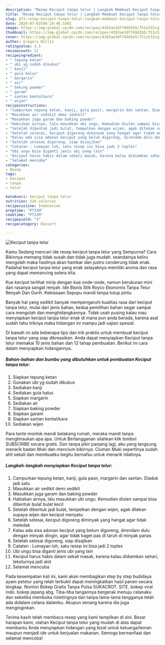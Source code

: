 ```yaml
---
description: "Resep Keciput tanpa telur | Langkah Membuat Keciput tanpa telur Yang Bikin Ngiler"
title: "Resep Keciput tanpa telur | Langkah Membuat Keciput tanpa telur Yang Bikin Ngiler"
slug: 473-resep-keciput-tanpa-telur-langkah-membuat-keciput-tanpa-telur-yang-bikin-ngiler
date: 2020-07-03T00:19:46.530Z
image: https://img-global.cpcdn.com/recipes/43b5ae3df749d1b5/751x532cq70/keciput-tanpa-telur-foto-resep-utama.jpg
thumbnail: https://img-global.cpcdn.com/recipes/43b5ae3df749d1b5/751x532cq70/keciput-tanpa-telur-foto-resep-utama.jpg
cover: https://img-global.cpcdn.com/recipes/43b5ae3df749d1b5/751x532cq70/keciput-tanpa-telur-foto-resep-utama.jpg
author: Gregory Willis
ratingvalue: 3.5
reviewcount: 11
recipeingredient:
- " tepung ketan"
- " ubi yg sudah dikukus"
- " kanji"
- " gula halus"
- " margarin"
- " air"
- " baking powder"
- " garam"
- " santan kentalkara"
- " wijen"
recipeinstructions:
- "Campurkan tepung ketan, kanji, gula pasir, margarin dan santan. Diaduk jadi satu"
- "Masukkan air sedikit demi sedikit"
- "Masukkan juga garam dan baking powder"
- "Habiskan airnya, lalu masukkan ubi ungu. Kemudian diulen sampai bisa dibentuk bulat bulat kecil"
- "Setelah dibentuk jadi bulat, tempelkan dengan wijen, agak ditekan supaya wijen dan keciput menyatu"
- "Setelah selesai, keciput digoreng diminyak yang hangat agar tidak meledak"
- "Kalau ada sisa adonan keciput yang belum digoreng, direndam dulu dengan minyak dingin, agar tidak kaget pas di taruh di minyak panas"
- "Setelah selesai digoreng, siap disajikan"
- "Catatan : Lumayan loh, satu resep ini bisa jadi 2 toples"
- "Ubi ungu bisa diganti jenis ubi yang lain"
- "Keciput harus habis dalam sekali masak, karena kalau didiamkan sehari, teksturnya jadi alot"
- "Selamat mencoba"
categories:
- Resep
tags:
- keciput
- tanpa
- telur

katakunci: keciput tanpa telur 
nutrition: 226 calories
recipecuisine: Indonesian
preptime: "PT31M"
cooktime: "PT31M"
recipeyield: "3"
recipecategory: Dessert

---
```



![Keciput tanpa telur](https://img-global.cpcdn.com/recipes/43b5ae3df749d1b5/751x532cq70/keciput-tanpa-telur-foto-resep-utama.jpg)

Kamu Sedang mencari ide resep keciput tanpa telur yang Sempurna? Cara Bikinnya memang tidak susah dan tidak juga mudah. seandainya keliru mengolah maka hasilnya akan hambar dan justru cenderung tidak enak. Padahal keciput tanpa telur yang enak selayaknya memiliki aroma dan rasa yang dapat memancing selera kita.

Kue keciput terlihat mirip dengan kue onde-onde, namun berukuran mini dan rasanya sangat renyah. Ide Bisnis Stik Royco Ekonomis Tanpa Telur Renyah Dan Gurih. Kebiasaan Sepupu mandi tanpa tutup pintu.

Banyak hal yang sedikit banyak mempengaruhi kualitas rasa dari keciput tanpa telur, mulai dari jenis bahan, kedua pemilihan bahan segar sampai cara mengolah dan menghidangkannya. Tidak usah pusing kalau mau menyiapkan keciput tanpa telur enak di mana pun anda berada, karena asal sudah tahu triknya maka hidangan ini mampu jadi sajian spesial.


Di bawah ini ada beberapa tips dan trik praktis untuk membuat keciput tanpa telur yang siap dikreasikan. Anda dapat menyiapkan Keciput tanpa telur memakai 10 jenis bahan dan 12 tahap pembuatan. Berikut ini cara dalam menyiapkan hidangannya.

<!--inarticleads1-->

##### Bahan-bahan dan bumbu yang dibutuhkan untuk pembuatan Keciput tanpa telur:

1. Siapkan  tepung ketan
1. Gunakan  ubi yg sudah dikukus
1. Sediakan  kanji
1. Sediakan  gula halus
1. Siapkan  margarin
1. Sediakan  air
1. Siapkan  baking powder
1. Siapkan  garam
1. Siapkan  santan kental/kara
1. Sediakan  wijen


Para tante montok mandi belakang rumah, meraka mandi tanpa menghiraukan apa apa. Untuk Berlangganan silahkan klik tombol SUBSCRIBE secara gratis. Dan tanpa pikir panjang lagi, aku yang langsung menarik badan Muki dan mencium bibirnya. Ciuman Muki sepertinya sudah ahli sekali dan membuatku begitu bernafsu untuk menarik lidahnya. 

<!--inarticleads2-->

##### Langkah-langkah menyiapkan Keciput tanpa telur:

1. Campurkan tepung ketan, kanji, gula pasir, margarin dan santan. Diaduk jadi satu
1. Masukkan air sedikit demi sedikit
1. Masukkan juga garam dan baking powder
1. Habiskan airnya, lalu masukkan ubi ungu. Kemudian diulen sampai bisa dibentuk bulat bulat kecil
1. Setelah dibentuk jadi bulat, tempelkan dengan wijen, agak ditekan supaya wijen dan keciput menyatu
1. Setelah selesai, keciput digoreng diminyak yang hangat agar tidak meledak
1. Kalau ada sisa adonan keciput yang belum digoreng, direndam dulu dengan minyak dingin, agar tidak kaget pas di taruh di minyak panas
1. Setelah selesai digoreng, siap disajikan
1. Catatan : Lumayan loh, satu resep ini bisa jadi 2 toples
1. Ubi ungu bisa diganti jenis ubi yang lain
1. Keciput harus habis dalam sekali masak, karena kalau didiamkan sehari, teksturnya jadi alot
1. Selamat mencoba


Pada kesempatan kali ini, kami akan membagikan step by step budidaya ayam petelur yang telah terbukti dapat meningkatkan hasil panen secara lengkap. Nonton Bokep Gratis Tanpa Pulsa SUKACROT. SITE. bokep viral indo. bokep jepang abg. Tiba-tiba tangannya bergerak menuju celanaku dan seketika membuka risletingnya dan tanpa lama-lama tangganya telah ada didalam celana dalamku. Akupun senang karena dia juga menginginkan. 

Terima kasih telah membaca resep yang kami tampilkan di sini. Besar harapan kami, olahan Keciput tanpa telur yang mudah di atas dapat membantu Anda menyiapkan hidangan yang lezat untuk keluarga/teman maupun menjadi ide untuk berjualan makanan. Semoga bermanfaat dan selamat mencoba!
